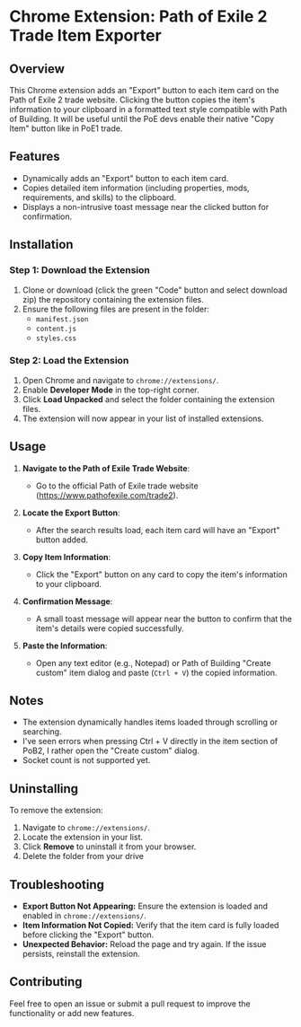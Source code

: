 # Chrome Extension: Path of Exile 2 Trade Item Exporter

## Overview
This Chrome extension adds an "Export" button to each item card on the Path of Exile 2 trade website. Clicking the button copies the item's information to your clipboard in a formatted text style compatible with Path of Building.
It will be useful until the PoE devs enable their native "Copy Item" button like in PoE1 trade.

## Features
- Dynamically adds an "Export" button to each item card.
- Copies detailed item information (including properties, mods, requirements, and skills) to the clipboard.
- Displays a non-intrusive toast message near the clicked button for confirmation.

## Installation

### Step 1: Download the Extension
1. Clone or download (click the green "Code" button and select download zip)  the repository containing the extension files.
2. Ensure the following files are present in the folder:
   - `manifest.json`
   - `content.js`
   - `styles.css`

### Step 2: Load the Extension
1. Open Chrome and navigate to `chrome://extensions/`.
2. Enable **Developer Mode** in the top-right corner.
3. Click **Load Unpacked** and select the folder containing the extension files.
4. The extension will now appear in your list of installed extensions.

## Usage

1. **Navigate to the Path of Exile Trade Website**:
   - Go to the official Path of Exile trade website (https://www.pathofexile.com/trade2).

2. **Locate the Export Button**:
   - After the search results load, each item card will have an "Export" button added.

3. **Copy Item Information**:
   - Click the "Export" button on any card to copy the item's information to your clipboard.

4. **Confirmation Message**:
   - A small toast message will appear near the button to confirm that the item's details were copied successfully.

5. **Paste the Information**:
   - Open any text editor (e.g., Notepad) or Path of Building "Create custom" item dialog and paste (`Ctrl + V`) the copied information.

## Notes
- The extension dynamically handles items loaded through scrolling or searching.
- I've seen errors when pressing Ctrl + V directly in the item section of PoB2, I rather open the "Create custom" dialog.
- Socket count is not supported yet.

## Uninstalling
To remove the extension:
1. Navigate to `chrome://extensions/`.
2. Locate the extension in your list.
3. Click **Remove** to uninstall it from your browser.
4. Delete the folder from your drive

## Troubleshooting
- **Export Button Not Appearing:** Ensure the extension is loaded and enabled in `chrome://extensions/`.
- **Item Information Not Copied:** Verify that the item card is fully loaded before clicking the "Export" button.
- **Unexpected Behavior:** Reload the page and try again. If the issue persists, reinstall the extension.

## Contributing
Feel free to open an issue or submit a pull request to improve the functionality or add new features.

